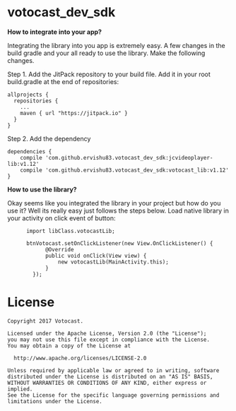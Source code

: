 # votocast_dev_sdk

**How to integrate into your app?**



Integrating the library into you app is extremely easy. A few changes in the build gradle and your all ready to use the library. Make the following changes.


Step 1. Add the JitPack repository to your build file. Add it in your root build.gradle at the end of repositories:

```
allprojects {
  repositories {
    ...
    maven { url "https://jitpack.io" }
  }
}
```


Step 2. Add the dependency

```
dependencies {
    compile 'com.github.ervishu83.votocast_dev_sdk:jcvideoplayer-lib:v1.12'
    compile 'com.github.ervishu83.votocast_dev_sdk:votocast_lib:v1.12'
}
```


**How to use the library?**


Okay seems like you integrated the library in your project but how do you use it? Well its really easy just follows the steps below.
Load native library in your activity on click event of button:

```
      import libClass.votocastLib;
      
      btnVotocast.setOnClickListener(new View.OnClickListener() {
            @Override
            public void onClick(View view) {
                new votocastLib(MainActivity.this);
            }
        });
 ```
 
# License
 
 ```
Copyright 2017 Votocast.

Licensed under the Apache License, Version 2.0 (the "License");
you may not use this file except in compliance with the License.
You may obtain a copy of the License at

   http://www.apache.org/licenses/LICENSE-2.0

Unless required by applicable law or agreed to in writing, software
distributed under the License is distributed on an "AS IS" BASIS,
WITHOUT WARRANTIES OR CONDITIONS OF ANY KIND, either express or implied.
See the License for the specific language governing permissions and
limitations under the License.
```
